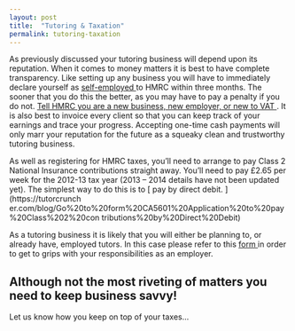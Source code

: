 ```yaml
---
layout: post
title:  "Tutoring & Taxation"
permalink: tutoring-taxation
---
```

As previously discussed your tutoring business will depend upon its
reputation. When it comes to money matters it is best to have complete
transparency. Like setting up any business you will have to immediately
declare yourself as [ self-employed ](http://www.hmrc.gov.uk/sa/) to HMRC
within three months. The sooner that you do this the better, as you may have
to pay a penalty if you do not. [ Tell HMRC you are a new business, new
employer, or new to VAT ](https://online.hmrc.gov.uk/registration/options) .
It is also best to invoice every client so that you can keep track of your
earnings and trace your progress. Accepting one-time cash payments will only
marr your reputation for the future as a squeaky clean and trustworthy
tutoring business.

As well as registering for HMRC taxes, you’ll need to arrange to pay Class 2
National Insurance contributions straight away. You’ll need to pay £2.65 per
week for the 2012-13 tax year (2013 – 2014 details have not been updated yet).
The simplest way to do this is to [ pay by direct debit. ](https://tutorcrunch
er.com/blog/Go%20to%20form%20CA5601%20Application%20to%20pay%20Class%202%20con
tributions%20by%20Direct%20Debit)

As a tutoring business it is likely that you will either be planning to, or
already have, employed tutors. In this case please refer to this [ form
](http://www.hmrc.gov.uk/payerti/getting-started-more/index.htm) in order to
get to grips with your responsibilities as an employer.

## Although not the most riveting of matters you need to keep business savvy!
Let us know how you keep on top of your taxes...
